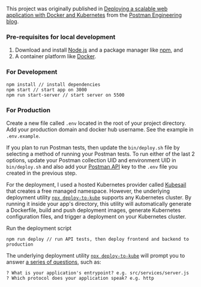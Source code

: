 This project was originally published in [Deploying a scalable web application with Docker and Kubernetes](link) from the [Postman Engineering blog](https://medium.com/postman-engineering).

### Pre-requisites for local development
1. Download and install [Node.js](https://nodejs.org/en/) and a package manager like [npm](https://www.npmjs.com/), and
1. A container platform like [Docker](https://www.docker.com/get-started).

### For Development

    npm install // install dependencies
    npm start // start app on 3000
    npm run start-server // start server on 5500

### For Production

Create a new file called `.env` located in the root of your project directory. Add your production domain and docker hub username. See the example in `.env.example`. 

If you plan to run Postman tests, then update the `bin/deploy.sh` file by selecting a method of running your Postman tests. To run either of the last 2 options, update your Postman collection UID and environment UID in `bin/deploy.sh` and also add your [Postman API](https://docs.api.getpostman.com/) key to the `.env` file you created in the previous step.

For the deployment, I used a hosted Kubernetes provider called [Kubesail](https://kubesail.com/) that creates a free managed namespace. However, the underlying deployment utility [`npx deploy-to-kube`](https://github.com/kubesail/deploy-to-kube) supports any Kubernetes cluster. By running it inside your app's directory, this utility will automatically generate a Dockerfile, build and push deployment images, generate Kubernetes configuration files, and trigger a deployment on your Kubernetes cluster. 

Run the deployment script

    npm run deploy // run API tests, then deploy frontend and backend to production 

The underlying deployment utility [`npx deploy-to-kube`](https://github.com/kubesail/deploy-to-kube) will prompt you to answer [a series of questions](https://kubesail.com/blog/deploying-node-apps-the-right-way), such as:

    ? What is your application's entrypoint? e.g. src/services/server.js
    ? Which protocol does your application speak? e.g. http
